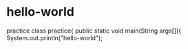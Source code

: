 # hello-world
practice
class practice{
  public static void main(String args[]){
  System.out.println("hello-world");
